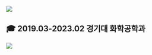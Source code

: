 <a href="https://mgutechlog.tistory.com/" target="_blank"><img src="https://img.shields.io/badge/tistory-e24a08?style=flat-square&logo=tistory&logoColor=white"/></a>

🎓 2019.03-2023.02 경기대 화학공학과
---
<img src="https://img.shields.io/badge/Android-3DDC84?style=flat-square&logo=Android&logoColor=white"/>
